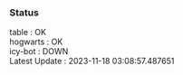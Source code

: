 ### Status


table : OK  
hogwarts : OK  
icy-bot : DOWN  
Latest Update : 2023-11-18 03:08:57.487651
